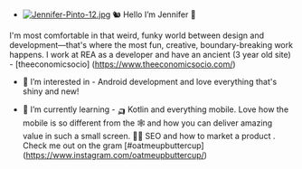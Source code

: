 - [![Jennifer-Pinto-12.jpg](https://i.postimg.cc/1tz284R9/Jennifer-Pinto-12.jpg)](https://postimg.cc/SXwD5Sz5) 🐿️  Hello  I’m Jennifer 🐼

I'm most comfortable in that weird, funky world between design and development—that's where the most fun, creative, boundary-breaking work happens. 
I work at REA as a developer and have an ancient (3 year old site) - [theeconomicsocio] (https://www.theeconomicsocio.com/)


- 👀 I’m interested in  - Android development and love everything that's shiny and new! 

- 🌱 I’m currently learning -
 🛺 Kotlin and everything mobile. Love how the mobile is so different from the 🕸️ and how you can deliver amazing value in such a small screen.
 🧑‍🚀  SEO and how to market a product . Check me out on the gram  [#oatmeupbuttercup] (https://www.instagram.com/oatmeupbuttercup/)
